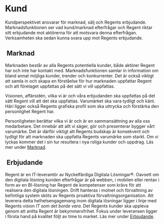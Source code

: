 # Kund

Kundperspektivet ansvarar för marknad, sälj och Regents erbjudande. Marknadsfunktionen ser vad kund/marknad efterfrågar och Regent riktar sitt erbjudande mot aktörerna för att motsvara denna efterfrågan. Verksamheten ska sedan kunna svara upp mot Regents erbjudande.

##  Marknad

Marknaden består av alla Regents potentiella kunder, både aktörer Regent har och inte har kontakt med. Marknadsfunktionen samlar in information om bland annat möjliga kunder, trender och konkurrenter. Det är också viktigt att samla in och skapa en förståelse för hur marknaden uppfattar Regent och att företaget uppfattas på det sätt vi vill uppfattas.

Visionen, affärsidén, vilka vi är och våra erbjudanden ska uppfattas på det sätt Regent vill att det ska uppfattas. Varumärket ska vara tydligt och känt. Häri ligger också Regents grafiska profil som ska uttrycka och förstärka den personlighet Regent har.

Personligheten berättar vilka vi är och är en sammansättning av alla oss medarbetare. Det innebär att allt vi säger, gör och presenterar bygger vårt varumärke. Det är därför viktigt att Regents budskap är konsekvent och tydligt för att marknaden ska uppfatta Regents varumärke som starkt. Om vi lyckas kommer det i sin tur resultera i nya roliga kunder och uppdrag. Läs mer under [Marknad](/customer/market/).

##  Erbjudande

Regent är en IT-leverantör av Nyckelfärdiga Digitala Lösningar®. Oavsett om den digitala lösning kunden efterfrågar är på webben, i mobilen eller rentav i form av en BI-lösning har Regent de kompetenser som krävs för att realisera den digitala lösningen. Drift hanteras i molnet och förvaltning av befintliga system sköts av Regents proaktiva förvaltningsorganisation. Att leverera detta helhetsengagemang inom digitala lösningar ligger i linje med Regents vision _IT som det borde vara_. Det Regents kunder ska uppleva genom att anlita Regent är bekymmersfrihet. Fokus under leveransen ligger i första hand på kvalitet följt av time to market. Läs mer under [Erbjudande](/customer/sales/offer).
